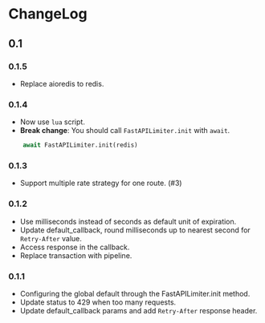 # ChangeLog

## 0.1

### 0.1.5

- Replace aioredis to redis.

### 0.1.4

- Now use `lua` script.
- **Break change**: You should call `FastAPILimiter.init` with `await`.

```python
    await FastAPILimiter.init(redis)
```

### 0.1.3

- Support multiple rate strategy for one route. (#3)

### 0.1.2

- Use milliseconds instead of seconds as default unit of expiration.
- Update default_callback, round milliseconds up to nearest second for `Retry-After` value.
- Access response in the callback.
- Replace transaction with pipeline.

### 0.1.1

- Configuring the global default through the FastAPILimiter.init method.
- Update status to 429 when too many requests.
- Update default_callback params and add `Retry-After` response header.
